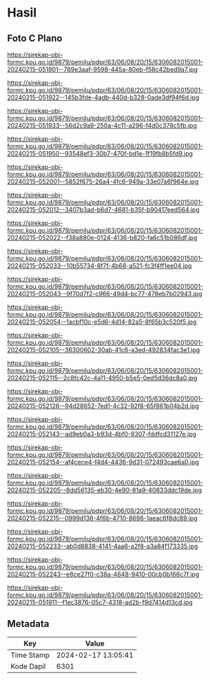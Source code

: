 # Hasil

## Foto C Plano

https://sirekap-obj-formc.kpu.go.id/9879/pemilu/pdpr/63/06/08/20/15/6306082015001-20240215-051901--789e3aaf-9598-445a-80eb-f58c42bed9a7.jpg

https://sirekap-obj-formc.kpu.go.id/9879/pemilu/pdpr/63/06/08/20/15/6306082015001-20240215-051922--145b3fde-4adb-440d-b328-0ade3df94f6d.jpg

https://sirekap-obj-formc.kpu.go.id/9879/pemilu/pdpr/63/06/08/20/15/6306082015001-20240215-051933--56d2c9a9-250a-4c11-a296-f4d0c378c5fb.jpg

https://sirekap-obj-formc.kpu.go.id/9879/pemilu/pdpr/63/06/08/20/15/6306082015001-20240215-051950--93548ef3-30b7-470f-bd1e-1f19fb8b5fd9.jpg

https://sirekap-obj-formc.kpu.go.id/9879/pemilu/pdpr/63/06/08/20/15/6306082015001-20240215-052001--5852f675-26a4-4fc6-949a-33e07a6f964e.jpg

https://sirekap-obj-formc.kpu.go.id/9879/pemilu/pdpr/63/06/08/20/15/6306082015001-20240215-052012--3407b3ad-b6d7-4681-b35f-b90417eed564.jpg

https://sirekap-obj-formc.kpu.go.id/9879/pemilu/pdpr/63/06/08/20/15/6306082015001-20240215-052022--f38a880e-0124-4136-b820-fa6c51b086df.jpg

https://sirekap-obj-formc.kpu.go.id/9879/pemilu/pdpr/63/06/08/20/15/6306082015001-20240215-052033--10b55734-8f7f-4b68-a521-fc3f4ff1ee04.jpg

https://sirekap-obj-formc.kpu.go.id/9879/pemilu/pdpr/63/06/08/20/15/6306082015001-20240215-052043--9f70d7f2-c966-49d4-bc77-478eb7b02943.jpg

https://sirekap-obj-formc.kpu.go.id/9879/pemilu/pdpr/63/06/08/20/15/6306082015001-20240215-052054--1acbf10c-e5d6-4d14-82a5-8f65b3c520f5.jpg

https://sirekap-obj-formc.kpu.go.id/9879/pemilu/pdpr/63/06/08/20/15/6306082015001-20240215-052105--36300602-30ab-41c6-a3ed-492834fac3e1.jpg

https://sirekap-obj-formc.kpu.go.id/9879/pemilu/pdpr/63/06/08/20/15/6306082015001-20240215-052115--2c8fc42c-4a11-4950-b5e5-0ed5d36dc8a0.jpg

https://sirekap-obj-formc.kpu.go.id/9879/pemilu/pdpr/63/06/08/20/15/6306082015001-20240215-052126--94d28652-7ed1-4c32-92f8-65f861b04b2d.jpg

https://sirekap-obj-formc.kpu.go.id/9879/pemilu/pdpr/63/06/08/20/15/6306082015001-20240215-052143--ad9eb0a3-b93d-4bf0-9307-fddfcd31127e.jpg

https://sirekap-obj-formc.kpu.go.id/9879/pemilu/pdpr/63/06/08/20/15/6306082015001-20240215-052154--af4cece4-f4d4-4436-9d31-072493cae6a0.jpg

https://sirekap-obj-formc.kpu.go.id/9879/pemilu/pdpr/63/06/08/20/15/6306082015001-20240215-052205--8dd56135-eb30-4e90-81a9-40833ddc19de.jpg

https://sirekap-obj-formc.kpu.go.id/9879/pemilu/pdpr/63/06/08/20/15/6306082015001-20240215-052215--0999d136-4f6b-4710-8698-1aeac6f8dc89.jpg

https://sirekap-obj-formc.kpu.go.id/9879/pemilu/pdpr/63/06/08/20/15/6306082015001-20240215-052233--ab0d8838-4141-4aa6-a2f8-a3a84f173335.jpg

https://sirekap-obj-formc.kpu.go.id/9879/pemilu/pdpr/63/06/08/20/15/6306082015001-20240215-052243--e8ce27f0-c38a-4648-9410-00cb0b166c7f.jpg

https://sirekap-obj-formc.kpu.go.id/9879/pemilu/pdpr/63/06/08/20/15/6306082015001-20240215-051911--f1ec3876-05c7-4318-ad2b-f9d7414d13cd.jpg


## Metadata

| Key        | Value               |
| ---------- | ------------------- |
| Time Stamp | 2024-02-17 13:05:41 |
| Kode Dapil | 6301                |



